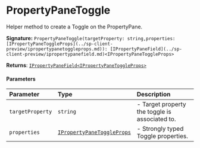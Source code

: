 # PropertyPaneToggle

Helper method to create a Toggle on the PropertyPane.

**Signature:** ``PropertyPaneToggle(targetProperty: string,properties: [IPropertyPaneToggleProps](../sp-client-preview/ipropertypanetoggleprops.md)): [IPropertyPaneField](../sp-client-preview/ipropertypanefield.md)<IPropertyPaneToggleProps>``

**Returns**: [`IPropertyPaneField<IPropertyPaneToggleProps>`](../sp-client-preview/ipropertypanefield.md)



#### Parameters


| Parameter	   | Type    | Description |
|:-------------|:---------------|:------------|
| `targetProperty`    | `string` | - Target property the toggle is associated to. |
| `properties`    | [`IPropertyPaneToggleProps`](../sp-client-preview/ipropertypanetoggleprops.md) | - Strongly typed Toggle properties. |

